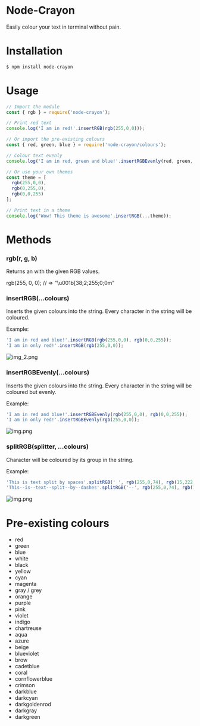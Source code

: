 # Node-Crayon
Easily colour your text in terminal without pain.

# Installation
```bash
$ npm install node-crayon
```

# Usage
```javascript
// Import the module
const { rgb } = require('node-crayon');

// Print red text
console.log('I am in red!'.insertRGB(rgb(255,0,0)));

// Or import the pre-existing colours
const { red, green, blue } = require('node-crayon/colours');

// Colour text evenly 
console.log('I am in red, green and blue!'.insertRGBEvenly(red, green, blue));

// Or use your own themes
const theme = [
  rgb(255,0,0),
  rgb(0,255,0),
  rgb(0,0,255)
];

// Print text in a theme
console.log('Wow! This theme is awesome'.insertRGB(...theme));
```

# Methods
### rgb(r, g, b)
Returns an  with the given RGB values.

  rgb(255, 0, 0); // => "\u001b[38;2;255;0;0m"
  
### insertRGB(...colours)
Inserts the given colours into the string.
Every character in the string will be coloured.

Example:
```javascript
'I am in red and blue!'.insertRGB(rgb(255,0,0), rgb(0,0,255));
'I am in only red!'.insertRGB(rgb(255,0,0));
```

![img_2.png](https://raw.githubusercontent.com/thevvx/crayon/main/docs/img_2.png)

### insertRGBEvenly(...colours)
Inserts the given colours into the string.
Every character in the string will be coloured but evenly.

Example:
```javascript
'I am in red and blue!'.insertRGBEvenly(rgb(255,0,0), rgb(0,0,255));
'I am in only red!'.insertRGBEvenly(rgb(255,0,0));
```

![img.png](https://raw.githubusercontent.com/thevvx/crayon/main/docs/img.png)

### splitRGB(splitter, ...colours)
Character will be coloured by its group in the string.

Example:
```javascript
'This is text split by spaces'.splitRGB(' ', rgb(255,0,74), rgb(15,222,145));
'This--is--text--split--by--dashes'.splitRGB('--', rgb(255,0,74), rgb(15,222,145));
```

![img.png](https://raw.githubusercontent.com/thevvx/crayon/main/docs/img_3.png)

# Pre-existing colours
- red
- green
- blue
- white
- black
- yellow
- cyan
- magenta
- gray / grey
- orange
- purple
- pink
- violet
- indigo
- chartreuse
- aqua
- azure
- beige
- blueviolet
- brow
- cadetblue
- coral
- cornflowerblue
- crimson
- darkblue
- darkcyan
- darkgoldenrod
- darkgray
- darkgreen